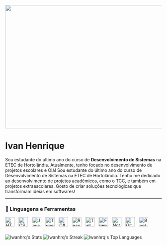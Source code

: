 
<div align="center">
  <img width="1584" height="396" alt="Banner" src="https://github.com/user-attachments/assets/cb5e85c5-c47b-4d65-9e61-f919712599d1" />
</div>

# Ivan Henrique

Sou estudante do último ano do curso de **Desenvolvimento de Sistemas** na ETEC de Hortolândia. Atualmente, tenho focado no desenvolvimento de projetos escolares e 
Olá! Sou estudante do último ano do curso de Desenvolvimento de Sistemas na ETEC de Hortolândia. Tenho me dedicado ao desenvolvimento de projetos acadêmicos, como o TCC, e também em projetos extraescolares. Gosto de criar soluções tecnológicas que transformam ideias em softwares!

---

### 🧰 Linguagens e Ferramentas

<img align="left" alt="HTML" width="30px" style="padding-right:10px;" src="https://cdn.jsdelivr.net/gh/devicons/devicon@latest/icons/html5/html5-original.svg"/>
<img align="left" alt="CSS" width="30px" style="padding-right:10px;" src="https://cdn.jsdelivr.net/gh/devicons/devicon@latest/icons/css3/css3-original.svg" />
<img align="left" alt="JavaScript" width="30px" style="padding-right:10px;" src="https://cdn.jsdelivr.net/gh/devicons/devicon@latest/icons/javascript/javascript-original.svg" />
<img align="left" alt="TypeScript" width="30px" style="padding-right:10px;" src="https://cdn.jsdelivr.net/gh/devicons/devicon@latest/icons/typescript/typescript-original.svg" />
<img align="left" alt="C#" width="30px" style="padding-right:10px;" src="https://cdn.jsdelivr.net/gh/devicons/devicon@latest/icons/csharp/csharp-original.svg" />
<img align="left" alt="React" width="30px" style="padding-right:10px;" src="https://cdn.jsdelivr.net/gh/devicons/devicon@latest/icons/react/react-original.svg" />
<img align="left" alt="Tailwind" width="30px" style="padding-right:10px;" src="https://cdn.jsdelivr.net/gh/devicons/devicon@latest/icons/tailwindcss/tailwindcss-original.svg" />
<img align="left" alt="Figma" width="30px" style="padding-right:10px;" src="https://cdn.jsdelivr.net/gh/devicons/devicon@latest/icons/figma/figma-original.svg" />
<img align="left" alt="Notion" width="30px" style="padding-right:10px;" src="https://cdn.jsdelivr.net/gh/devicons/devicon@latest/icons/notion/notion-original.svg" />
<img align="left" alt="Github" width="30px" style="padding-right:10px;" src="https://cdn.jsdelivr.net/gh/devicons/devicon/icons/github/github-original.svg" />
<img align="left" alt="Bootstrap" width="30px" style="padding-right:10px;" src="https://cdn.jsdelivr.net/gh/devicons/devicon@latest/icons/bootstrap/bootstrap-original.svg" />

<br>

#

![Iwanhrq's Stats](https://github-readme-stats.vercel.app/api?username=Iwanhrq&theme=gotham&show_icons=true&hide_border=true&count_private=true)
![Iwanhrq's Streak](https://github-readme-streak-stats.herokuapp.com/?user=Iwanhrq&theme=gotham&hide_border=true)
![Iwanhrq's Top Languages](https://github-readme-stats.vercel.app/api/top-langs/?username=Iwanhrq&theme=gotham&show_icons=true&hide_border=true&layout=compact)

<!--
<h2>🌐 Conecte-se comigo</h2>

<div>
  <a href="https://www.linkedin.com/in/ivan-ferreira-400126299/" target="_blank">
    <img src="https://img.shields.io/badge/-LinkedIn-%230077B5?style=for-the-badge&logo=linkedin&logoColor=white">
  </a>
  <a href="mailto:ivanhrque@outlook.com" target="_blank">
    <img src="https://img.shields.io/badge/Outlook-0078D4?style=for-the-badge&logo=microsoft-outlook&logoColor=white">
  </a>
</div>
<br>
-->
